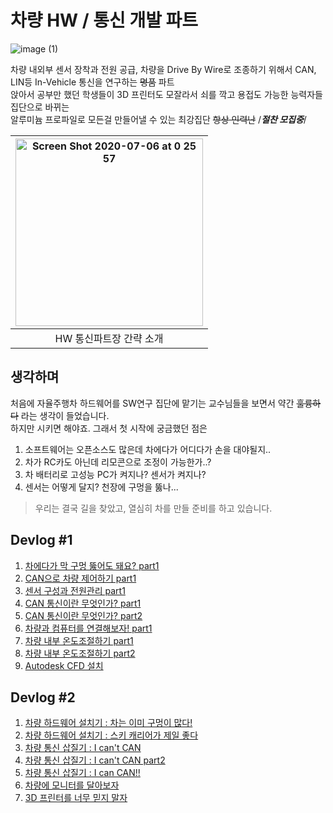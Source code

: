 # 차량 HW / 통신 개발 파트

![image (1)](https://user-images.githubusercontent.com/59792475/86795318-66cd7100-c0a8-11ea-96d2-7d56cd661053.png)

차량 내외부 센서 장착과 전원 공급, 차량을 Drive By Wire로 조종하기 위해서 CAN, LIN등 In-Vehicle 통신을 연구하는 ~~명품~~ 파트   
앉아서 공부만 했던 학생들이 3D 프린터도 모잘라서 쇠를 깍고 용접도 가능한 능력자들 집단으로 바뀌는   
알루미늄 프로파일로 모든걸 만들어낼 수 있는 최강집단 ~~항상 인력난~~ /*__절찬 모집중__*/

| <img width="300" alt="Screen Shot 2020-07-06 at 0 25 57" src="https://user-images.githubusercontent.com/25432456/86570744-5c797d00-bfab-11ea-99c4-3fe1a1385437.png"> |
|:---:|
|HW 통신파트장 간략 소개|

## 생각하며
처음에 자율주행차 하드웨어를 SW연구 집단에 맡기는 교수님들을 보면서 약간 ~~훌륭하다~~ 라는 생각이 들었습니다.   
하지만 시키면 해야죠. 그래서 첫 시작에 궁금했던 점은
  1. 소프트웨어는 오픈소스도 많은데 차에다가 어디다가 손을 대야될지..   
  2. 차가 RC카도 아닌데 리모콘으로 조정이 가능한가..?
  3. 차 배터리로 고성능 PC가 켜지나? 센서가 켜지나?
  4. 센서는 어떻게 달지? 천장에 구멍을 뚫나...

> 우리는 결국 길을 찾았고, 열심히 차를 만들 준비를 하고 있습니다.   

## Devlog #1
  1. [차에다가 막 구멍 뚫어도 돼요? part1](./vehicle-exterior-tuning-part1.md)
  2. [CAN으로 차량 제어하기 part1](./vehicle-can-part1.md)
  3. [센서 구성과 전원관리 part1](./sensor_management.md)
  4. [CAN 통신이란 무엇인가? part1](./what_is_can1.md)
  5. [CAN 통신이란 무엇인가? part2](./what_is_can2.md)
  6. [차량과 컴퓨터를 연결해보자! part1](./try_to_can1.md)
  7. [차량 내부 온도조절하기 part1](./thermal_control_part1.md)
  8. [차량 내부 온도조절하기 part2](./thermal_control_part2.md)
  9. [Autodesk CFD 설치](./CFD_install.md)


## Devlog #2
  1. [차량 하드웨어 설치기 : 차는 이미 구멍이 많다!]()
  2. [차량 하드웨어 설치기 : 스키 캐리어가 제일 좋다]()
  3. [차량 통신 삽질기 : I can't CAN]()
  4. [차량 통신 삽질기 : I can't CAN part2]()
  5. [차량 통신 삽질기 : I can CAN!!]()
  6. [차량에 모니터를 달아보자]()
  7. [3D 프린터를 너무 믿지 말자]()

  
